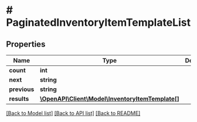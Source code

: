 # # PaginatedInventoryItemTemplateList

## Properties

Name | Type | Description | Notes
------------ | ------------- | ------------- | -------------
**count** | **int** |  |
**next** | **string** |  | [optional]
**previous** | **string** |  | [optional]
**results** | [**\OpenAPI\Client\Model\InventoryItemTemplate[]**](InventoryItemTemplate.md) |  |

[[Back to Model list]](../../README.md#models) [[Back to API list]](../../README.md#endpoints) [[Back to README]](../../README.md)
